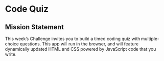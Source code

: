 # Code Quiz

## Mission Statement
This week’s Challenge invites you to build a timed coding quiz with multiple-choice questions. 
This app will run in the browser, and will feature dynamically updated HTML and CSS powered by JavaScript code that you write.
